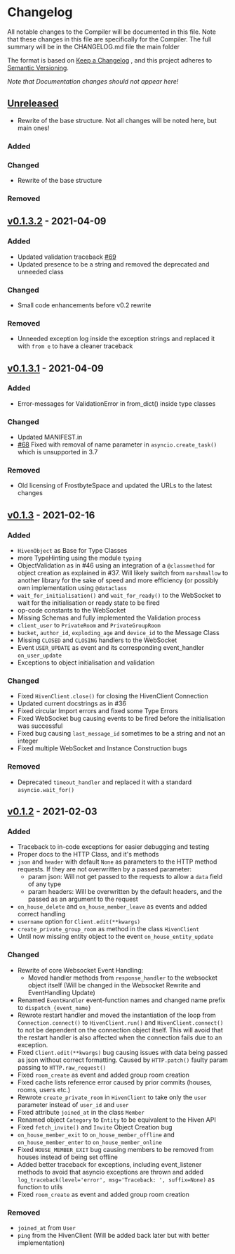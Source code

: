 # Changelog

All notable changes to the Compiler will be documented in this file. Note that
these changes in this file are specifically for the Compiler. The full summary
will be in the CHANGELOG.md file the main folder

The format is based on [Keep a Changelog](https://keepachangelog.com/en/1.0.0/)
, and this project adheres
to [Semantic Versioning](https://semver.org/spec/v2.0.0.html).

*Note that Documentation changes should not appear here!*

## [Unreleased]

- Rewrite of the base structure. Not all changes will be noted here, but main
  ones!

### Added

### Changed

- Rewrite of the base structure

### Removed

## [v0.1.3.2] - 2021-04-09

### Added

- Updated validation
  traceback [#69](https://github.com/Luna-Klatzer/openhiven.py/issues/69)
- Updated presence to be a string and removed the deprecated and unneeded class

### Changed

- Small code enhancements before v0.2 rewrite

### Removed

- Unneeded exception log inside the exception strings and replaced it
  with `from e` to have a cleaner traceback

## [v0.1.3.1] - 2021-04-09

### Added

- Error-messages for ValidationError in from_dict() inside type classes

### Changed

- Updated MANIFEST.in
- [#68](https://github.com/Luna-Klatzer/openhiven.py/issues/68) Fixed with
  removal of name parameter in `asyncio.create_task()` which is unsupported in
  3.7

### Removed

- Old licensing of FrostbyteSpace and updated the URLs to the latest changes

## [v0.1.3] - 2021-02-16

### Added

- `HivenObject` as Base for Type Classes
- more TypeHinting using the module `typing`
- ObjectValidation as in #46 using an integration of a `@classmethod` for
  object creation as explained in #37. Will likely switch from `marshmallow` to
  another library for the sake of speed and more efficiency (or possibly own
  implementation using `@dataclass`
- `wait_for_initialisation()` and `wait_for_ready()` to the WebSocket to wait
  for the initialisation or ready state to be fired
- op-code constants to the WebSocket
- Missing Schemas and fully implemented the Validation process
- `client_user` to `PrivateRoom` and `PrivateGroupRoom`
- `bucket`, `author_id`, `exploding_age` and `device_id` to the Message Class
- Missing `CLOSED` and `CLOSING` handlers to the WebSocket
- Event `USER_UPDATE` as event and its corresponding
  event_handler `on_user_update`
- Exceptions to object initialisation and validation

### Changed

- Fixed `HivenClient.close()` for closing the HivenClient Connection
- Updated current docstrings as in #36
- Fixed circular Import errors and fixed some Type Errors
- Fixed WebSocket bug causing events to be fired before the initialisation was
  successful
- Fixed bug causing `last_message_id` sometimes to be a string and not an
  integer
- Fixed multiple WebSocket and Instance Construction bugs

### Removed

- Deprecated `timeout_handler` and replaced it with a
  standard `asyncio.wait_for()`

## [v0.1.2] - 2021-02-03

### Added

- Traceback to in-code exceptions for easier debugging and testing
- Proper docs to the HTTP Class, and it's methods
- `json` and `header` with default `None` as parameters to the HTTP method
  requests. If they are not overwritten by a passed parameter:
  - param json: Will not get passed to the requests to allow a `data` field of
    any type
  - param headers: Will be overwritten by the default headers, and the passed
    as an argument to the request
- `on_house_delete` and `on_house_member_leave` as events and added correct
  handling
- `username` option for `Client.edit(**kwargs)`
- `create_private_group_room` as method in the class `HivenClient`
- Until now missing entity object to the event `on_house_entity_update`

### Changed

- Rewrite of core Websocket Event Handling:
  - Moved handler methods from `response_handler` to the websocket object
    itself (Will be changed in the Websocket Rewrite and EventHandling Update)
- Renamed `EventHandler` event-function names and changed name prefix
  to `dispatch_{event_name}`
- Rewrote restart handler and moved the instantiation of the loop from
  `Connection.connect()` to `HivenClient.run()` and `HivenClient.connect()` to
  not be dependent on the connection object itself. This will avoid that the
  restart handler is also affected when the connection fails due to an
  exception.
- Fixed `Client.edit(**kwargs)` bug causing issues with data being passed as
  json without correct formatting. Caused by `HTTP.patch()` faulty param
  passing to `HTTP.raw_request()`
- Fixed `room_create` as event and added group room creation
- Fixed cache lists reference error caused by prior commits (houses, rooms,
  users etc.)
- Rewrote `create_private_room` in `HivenClient` to take only the `user`
  parameter instead of `user_id` and `user`
- Fixed attribute `joined_at` in the class `Member`
- Renamed object `Category` to `Entity` to be equivalent to the Hiven API
- Fixed `fetch_invite()` and `Invite` Object Creation bug
- `on_house_member_exit` to `on_house_member_offline`
  and `on_house_member_enter` to `on_house_member_online`
- Fixed `HOUSE_MEMBER_EXIT` bug causing members to be removed from houses
  instead of being set offline
- Added better traceback for exceptions, including event_listener methods to
  avoid that asyncio exceptions are thrown and
  added `log_traceback(level='error', msg='Traceback: ', suffix=None)` as
  function to utils
- Fixed `room_create` as event and added group room creation

### Removed

- `joined_at` from `User`
- `ping` from the HivenClient (Will be added back later but with better
  implementation)

[unreleased]: https://github.com/Para-C/Para-C/compare/v0.1.3.2...v0.2.dev

[v0.1.3.2]: https://github.com/Para-C/Para-C/compare/v0.1.2.1...v0.1.3.2

[v0.1.3.1]: https://github.com/Para-C/Para-C/compare/v0.1.3...v0.1.3.1

[v0.1.3]: https://github.com/Para-C/Para-C/compare/v0.1.2...v0.1.3

[v0.1.2]: https://github.com/Para-C/Para-C/releases/tag/v0.1.2